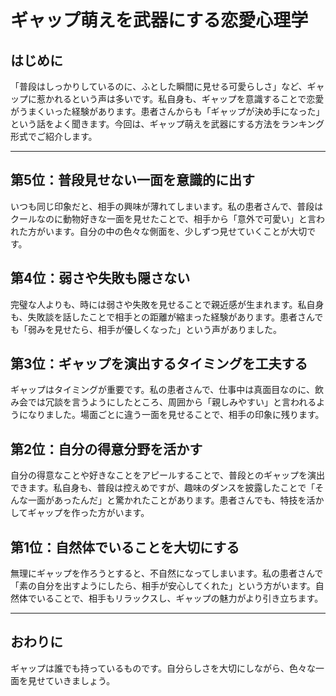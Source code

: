 # ギャップ萌えを武器にする恋愛心理学

## はじめに

「普段はしっかりしているのに、ふとした瞬間に見せる可愛らしさ」など、ギャップに惹かれるという声は多いです。私自身も、ギャップを意識することで恋愛がうまくいった経験があります。患者さんからも「ギャップが決め手になった」という話をよく聞きます。今回は、ギャップ萌えを武器にする方法をランキング形式でご紹介します。

---

## 第5位：普段見せない一面を意識的に出す

いつも同じ印象だと、相手の興味が薄れてしまいます。私の患者さんで、普段はクールなのに動物好きな一面を見せたことで、相手から「意外で可愛い」と言われた方がいます。自分の中の色々な側面を、少しずつ見せていくことが大切です。

## 第4位：弱さや失敗も隠さない

完璧な人よりも、時には弱さや失敗を見せることで親近感が生まれます。私自身も、失敗談を話したことで相手との距離が縮まった経験があります。患者さんでも「弱みを見せたら、相手が優しくなった」という声がありました。

## 第3位：ギャップを演出するタイミングを工夫する

ギャップはタイミングが重要です。私の患者さんで、仕事中は真面目なのに、飲み会では冗談を言うようにしたところ、周囲から「親しみやすい」と言われるようになりました。場面ごとに違う一面を見せることで、相手の印象に残ります。

## 第2位：自分の得意分野を活かす

自分の得意なことや好きなことをアピールすることで、普段とのギャップを演出できます。私自身も、普段は控えめですが、趣味のダンスを披露したことで「そんな一面があったんだ」と驚かれたことがあります。患者さんでも、特技を活かしてギャップを作った方がいます。

## 第1位：自然体でいることを大切にする

無理にギャップを作ろうとすると、不自然になってしまいます。私の患者さんで「素の自分を出すようにしたら、相手が安心してくれた」という方がいます。自然体でいることで、相手もリラックスし、ギャップの魅力がより引き立ちます。

---

## おわりに

ギャップは誰でも持っているものです。自分らしさを大切にしながら、色々な一面を見せていきましょう。
